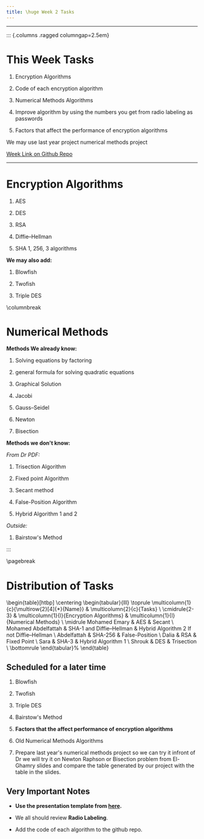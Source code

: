 ```yaml
---
title: \huge Week 2 Tasks
---
```


---

::: {.columns .ragged columngap=2.5em}

# This Week Tasks

1. Encryption Algorithms

2. Code of each encryption algorithm

3. Numerical Methods Algorithms

4. Improve algorithm by using the numbers you get from radio labeling as passwords

5. Factors that affect the performance of encryption algorithms

We may use last year project numerical methods project

[Week Link on Github Repo](https://github.com/MohamedEmary/graduation-project/tree/main/tasks/week-02)

---

# Encryption Algorithms

1. AES

2. DES

3. RSA

4. Diffie–Hellman

5. SHA 1, 256, 3 algorithms

**We may also add:**

1. Blowfish

2. Twofish

3. Triple DES

\columnbreak

# Numerical Methods

**Methods We already know:**

1. Solving equations by factoring

2. general formula for solving quadratic equations

3. Graphical Solution

4. Jacobi

5. Gauss–Seidel

6. Newton

7. Bisection

**Methods we don't know:**

*From Dr PDF:*

1. Trisection Algorithm

2. Fixed point Algorithm

3. Secant method

4. False-Position Algorithm

5. Hybrid Algorithm 1 and 2

*Outside:*

1. Bairstow's Method

:::

\pagebreak

# Distribution of Tasks

\begin{table}[htbp]
  \centering
    \begin{tabular}{lll}
    \toprule
    \multicolumn{1}{c}{\multirow{2}[4]{*}{Name}} & \multicolumn{2}{c}{Tasks} \\
\cmidrule{2-3}           & \multicolumn{1}{l}{Encryption Algorithms} & \multicolumn{1}{l}{Numerical Methods} \\
    \midrule
    Mohamed Emary & AES    & Secant \\
    Mohamed Abdelfattah & SHA-1 and Diffie–Hellman &  Hybrid Algorithm 2 If not Diffie–Hellman \\
    Abdelfattah & SHA-256 & False-Position \\
    Dalia  & RSA    & Fixed Point \\
    Sara   & SHA-3  & Hybrid Algorithm 1 \\
    Shrouk & DES    & Trisection \\
    \bottomrule
    \end{tabular}%
\end{table}

## Scheduled for a later time

1. Blowfish

2. Twofish

3. Triple DES

4. Bairstow's Method

5. **Factors that the affect performance of encryption algorithms**

6. Old Numerical Methods Algorithms

7. Prepare last year's numerical methods project so we can try it infront of Dr we will try it on Newton Raphson or Bisection problem from El-Ghamry slides and compare the table generated by our project with the table in the slides.

## Very Important Notes

- **Use the presentation template from [here](https://github.com/MohamedEmary/graduation-project/blob/main/tasks/week-02/template.pptx).**

- We all should review **Radio Labeling**.

- Add the code of each algorithm to the github repo.
